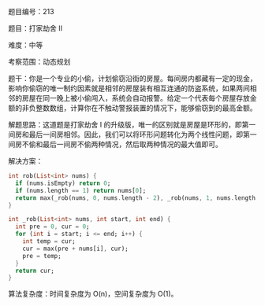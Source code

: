 题目编号：213

题目：打家劫舍 II

难度：中等

考察范围：动态规划

题干：你是一个专业的小偷，计划偷窃沿街的房屋。每间房内都藏有一定的现金，影响你偷窃的唯一制约因素就是相邻的房屋装有相互连通的防盗系统，如果两间相邻的房屋在同一晚上被小偷闯入，系统会自动报警。给定一个代表每个房屋存放金额的非负整数数组，计算你在不触动警报装置的情况下，能够偷窃到的最高金额。

解题思路：这道题是打家劫舍 I 的升级版，唯一的区别就是房屋是环形的，即第一间房和最后一间房相邻。因此，我们可以将环形问题转化为两个线性问题，即第一间房不偷和最后一间房不偷两种情况，然后取两种情况的最大值即可。

解决方案：

```dart
int rob(List<int> nums) {
  if (nums.isEmpty) return 0;
  if (nums.length == 1) return nums[0];
  return max(_rob(nums, 0, nums.length - 2), _rob(nums, 1, nums.length - 1));
}

int _rob(List<int> nums, int start, int end) {
  int pre = 0, cur = 0;
  for (int i = start; i <= end; i++) {
    int temp = cur;
    cur = max(pre + nums[i], cur);
    pre = temp;
  }
  return cur;
}
```

算法复杂度：时间复杂度为 O(n)，空间复杂度为 O(1)。